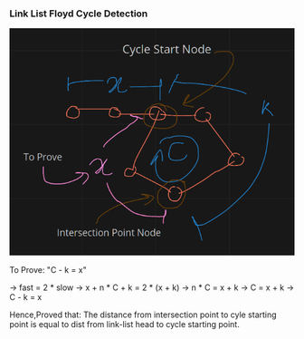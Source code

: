### Link List Floyd Cycle Detection

![Link List Floyd Cycle Detection](LinkListFloydCycleDetection.png "Link List Floyd Cycle Detection")

To Prove: "C - k = x"

->      fast = 2 * slow
->      x + n * C + k = 2 * (x + k)
->      n * C = x + k
->      C = x + k
->      C - k = x

Hence,Proved that:
The distance from intersection point to cyle starting point is equal to dist from link-list head to cycle starting point.